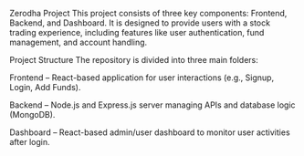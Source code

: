 Zerodha Project
This project consists of three key components: Frontend, Backend, and Dashboard. It is designed to provide users with a stock trading experience, including features like user authentication, fund management, and account handling.

Project Structure
The repository is divided into three main folders:

Frontend – React-based application for user interactions (e.g., Signup, Login, Add Funds).

Backend – Node.js and Express.js server managing APIs and database logic (MongoDB).

Dashboard – React-based admin/user dashboard to monitor user activities after login.
